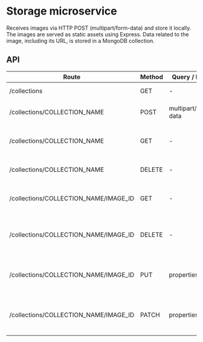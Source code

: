 # Storage microservice
Receives images via HTTP POST (multipart/form-data) and store it locally.
The images are served as static assets using Express.
Data related to the image, including its URL, is stored in a MongoDB collection.

## API

| Route | Method | Query / Body | Description |
| --- | --- | --- | --- |
| /collections | GET | - | Get a list of all available collections |
| /collections/COLLECTION_NAME | POST | multipart/form-data | Upload an image to the collection called "COLLECTION_NAME" |
| /collections/COLLECTION_NAME | GET | - | Get all documents from the collection called "COLLECTION_NAME" |
| /collections/COLLECTION_NAME | DELETE | - | Drop the collection called "COLLECTION_NAME" |
| /collections/COLLECTION_NAME/IMAGE_ID | GET | - | Get the image with the ID "IMAGE_ID" from the collection called "COLLECTION_NAME" |
| /collections/COLLECTION_NAME/IMAGE_ID | DELETE | - | Delete the image with the ID "IMAGE_ID" from the collection called "COLLECTION_NAME" |
| /collections/COLLECTION_NAME/IMAGE_ID | PUT | properties | Replace the properties of  the image with the ID "IMAGE_ID" from the collection called "COLLECTION_NAME" |
| /collections/COLLECTION_NAME/IMAGE_ID | PATCH | properties | Update the properties of the image with the ID "IMAGE_ID" from the collection called "COLLECTION_NAME" |
